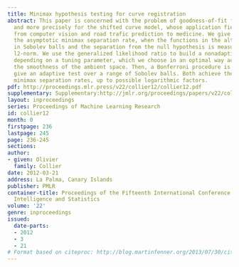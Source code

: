 ```yaml
---
title: Minimax hypothesis testing for curve registration
abstract: This paper is concerned with the problem of goodness-of-fit for curve registration,
  and more precisely for the shifted curve model, whose application field reaches
  from computer vision and road trafic prediction to medicine. We give bounds for
  the asymptotic minimax separation rate, when the functions in the alternative lie
  in Sobolev balls and the separation from the null hypothesis is measured by the
  l2-norm. We use the generalized likelihood ratio to build a nonadaptive procedure
  depending on a tuning parameter, which we choose in an optimal way according to
  the smoothness of the ambient space. Then, a Bonferroni procedure is applied to
  give an adaptive test over a range of Sobolev balls. Both achieve the asymptotic
  minimax separation rates, up to possible logarithmic factors.
pdf: http://proceedings.mlr.press/v22/collier12/collier12.pdf
supplementary: Supplementary:http://jmlr.org/proceedings/papers/v22/collier12/collier12Supple.zip
layout: inproceedings
series: Proceedings of Machine Learning Research
id: collier12
month: 0
firstpage: 236
lastpage: 245
page: 236-245
sections: 
author:
- given: Olivier
  family: Collier
date: 2012-03-21
address: La Palma, Canary Islands
publisher: PMLR
container-title: Proceedings of the Fifteenth International Conference on Artificial
  Intelligence and Statistics
volume: '22'
genre: inproceedings
issued:
  date-parts:
  - 2012
  - 3
  - 21
# Format based on citeproc: http://blog.martinfenner.org/2013/07/30/citeproc-yaml-for-bibliographies/
---
```

